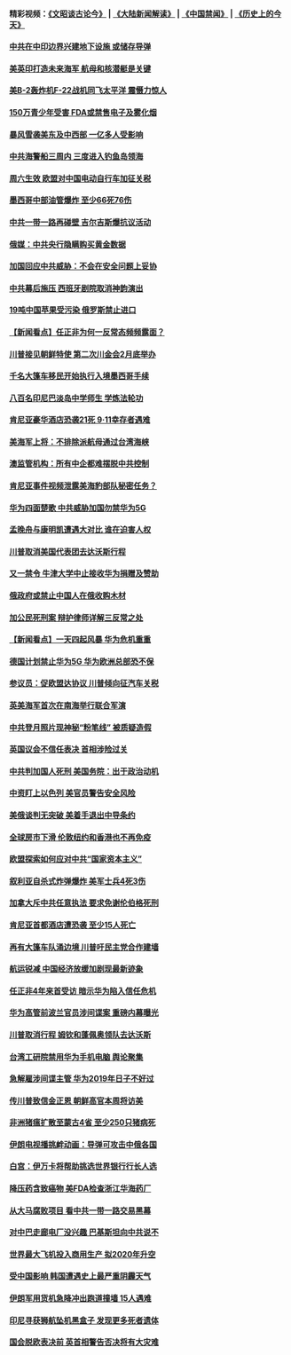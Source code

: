 #### 精彩视频：[《文昭谈古论今》](https://github.com/gfw-breaker/wenzhao/blob/master/README.md?t=01200930) | [《大陆新闻解读》](https://github.com/gfw-breaker/ntdtv-comedy/blob/master/README.md?t=01200930) | [《中国禁闻》](https://github.com/gfw-breaker/ntdtv-news/blob/master/README.md?t=01200930) | [《历史上的今天》](https://github.com/gfw-breaker/today-in-history/blob/master/README.md?t=01200930) 

#### [中共在中印边界兴建地下设施 或储存导弹](../pages/nsc418/n10988979.md?t=01200930) 

#### [美英印打造未来海军 航母和核潜艇是关键](../pages/nsc418/n10940648.md?t=01200930) 

#### [美B-2轰炸机F-22战机同飞太平洋 震慑力惊人](../pages/nsc418/n10988582.md?t=01200930) 

#### [150万青少年受害 FDA或禁售电子及雾化烟](../pages/nsc418/n10988186.md?t=01200930) 

#### [暴风雪袭美东及中西部 一亿多人受影响](../pages/nsc418/n10988131.md?t=01200930) 

#### [中共海警船三周内 三度进入钓鱼岛领海](../pages/nsc418/n10987956.md?t=01200930) 

#### [周六生效 欧盟对中国电动自行车加征关税](../pages/nsc418/n10987637.md?t=01200930) 

#### [墨西哥中部油管爆炸 至少66死76伤](../pages/nsc418/n10986971.md?t=01200930) 

#### [中共一带一路再碰壁 吉尔吉斯爆抗议活动](../pages/nsc418/n10986292.md?t=01200930) 

#### [俄媒：中共央行隐瞒购买黄金数据](../pages/nsc418/n10986524.md?t=01200930) 

#### [加国回应中共威胁：不会在安全问题上妥协](../pages/nsc418/n10986394.md?t=01200930) 

#### [中共幕后施压 西班牙剧院取消神韵演出](../pages/nsc418/n10986035.md?t=01200930) 

#### [19吨中国苹果受污染 俄罗斯禁止进口](../pages/nsc418/n10986333.md?t=01200930) 

#### [【新闻看点】任正非为何一反常态频频露面？](../pages/nsc418/n10986037.md?t=01200930) 

#### [川普接见朝鲜特使 第二次川金会2月底举办](../pages/nsc418/n10986216.md?t=01200930) 

#### [千名大篷车移民开始执行入境墨西哥手续](../pages/nsc418/n10986204.md?t=01200930) 

#### [八百名印尼巴淡岛中学师生 学炼法轮功](../pages/nsc418/n10985542.md?t=01200930) 

#### [肯尼亚豪华酒店恐袭21死 9·11幸存者遇难](../pages/nsc418/n10985445.md?t=01200930) 

#### [美海军上将：不排除派航母通过台湾海峡](../pages/nsc418/n10984943.md?t=01200930) 

#### [澳监管机构：所有中企都难摆脱中共控制](../pages/nsc418/n10983591.md?t=01200930) 

#### [肯尼亚事件视频泄露美海豹部队秘密任务？](../pages/nsc418/n10984543.md?t=01200930) 

#### [华为四面楚歌 中共威胁加国勿禁华为5G](../pages/nsc418/n10983787.md?t=01200930) 

#### [孟晚舟与康明凯遭遇大对比 谁在迫害人权](../pages/nsc418/n10983804.md?t=01200930) 

#### [川普取消美国代表团去达沃斯行程](../pages/nsc418/n10983718.md?t=01200930) 

#### [又一禁令 牛津大学中止接收华为捐赠及赞助](../pages/nsc418/n10983708.md?t=01200930) 

#### [俄政府或禁止中国人在俄收购木材](../pages/nsc418/n10983547.md?t=01200930) 

#### [加公民死刑案 辩护律师详解三反常之处](../pages/nsc418/n10983300.md?t=01200930) 

#### [【新闻看点】一天四起风暴 华为危机重重](../pages/nsc418/n10983081.md?t=01200930) 

#### [德国计划禁止华为5G 华为欧洲总部恐不保](../pages/nsc418/n10982951.md?t=01200930) 

#### [参议员：促欧盟达协议 川普倾向征汽车关税](../pages/nsc418/n10982456.md?t=01200930) 

#### [英美海军首次在南海举行联合军演](../pages/nsc418/n10981956.md?t=01200930) 

#### [中共登月照片现神秘“粉笔线” 被质疑造假](../pages/nsc418/n10980652.md?t=01200930) 

#### [英国议会不信任表决 首相涉险过关](../pages/nsc418/n10980536.md?t=01200930) 

#### [中共判加国人死刑 美国务院：出于政治动机](../pages/nsc418/n10980469.md?t=01200930) 

#### [中资盯上以色列 美官员警告安全风险](../pages/nsc418/n10980214.md?t=01200930) 

#### [美俄谈判无突破 美着手退出中导条约](../pages/nsc418/n10980207.md?t=01200930) 

#### [全球房市下滑 伦敦纽约和香港也不再免疫](../pages/nsc418/n10979837.md?t=01200930) 

#### [欧盟探索如何应对中共“国家资本主义”](../pages/nsc418/n10979979.md?t=01200930) 

#### [叙利亚自杀式炸弹爆炸 美军士兵4死3伤](../pages/nsc418/n10979913.md?t=01200930) 

#### [加拿大斥中共任意执法 要求免谢伦伯格死刑](../pages/nsc418/n10979429.md?t=01200930) 

#### [肯尼亚首都酒店遭恐袭 至少15人死亡](../pages/nsc418/n10978342.md?t=01200930) 

#### [再有大篷车队涌边境 川普吁民主党合作建墙](../pages/nsc418/n10978161.md?t=01200930) 

#### [航运锐减 中国经济放缓加剧现最新迹象](../pages/nsc418/n10978088.md?t=01200930) 

#### [任正非4年来首受访 暗示华为陷入信任危机](../pages/nsc418/n10977688.md?t=01200930) 

#### [华为高管前波兰官员涉间谍案 重磅内幕曝光](../pages/nsc418/n10978092.md?t=01200930) 

#### [川普取消行程 姆钦和蓬佩奥领队去达沃斯](../pages/nsc418/n10977828.md?t=01200930) 

#### [台湾工研院禁用华为手机电脑 舆论聚集](../pages/nsc418/n10977350.md?t=01200930) 

#### [急解雇涉间谍主管 华为2019年日子不好过](../pages/nsc418/n10976038.md?t=01200930) 

#### [传川普致信金正恩 朝鲜高官本周将访美](../pages/nsc418/n10976756.md?t=01200930) 

#### [非洲猪瘟扩散至蒙古4省 至少250只猪病死](../pages/nsc418/n10976120.md?t=01200930) 

#### [伊朗电视播挑衅动画：导弹可攻击中俄各国](../pages/nsc418/n10976504.md?t=01200930) 

#### [白宫：伊万卡将帮助挑选世界银行行长人选](../pages/nsc418/n10976053.md?t=01200930) 

#### [降压药含致癌物 美FDA检查浙江华海药厂](../pages/nsc418/n10975949.md?t=01200930) 

#### [从大马腐败项目 看中共一带一路交易黑幕](../pages/nsc418/n10975091.md?t=01200930) 

#### [对中巴走廊电厂没兴趣 巴基斯坦向中共说不](../pages/nsc418/n10975898.md?t=01200930) 

#### [世界最大飞机投入商用生产 拟2020年升空](../pages/nsc418/n10975188.md?t=01200930) 

#### [受中国影响 韩国遭遇史上最严重阴霾天气](../pages/nsc418/n10974564.md?t=01200930) 

#### [伊朗军用货机急降冲出跑道撞墙 15人遇难](../pages/nsc418/n10974806.md?t=01200930) 

#### [印尼寻获狮航坠机黑盒子 发现更多死者遗体](../pages/nsc418/n10974514.md?t=01200930) 

#### [国会脱欧表决前 英首相警告否决将有大灾难](../pages/nsc418/n10974483.md?t=01200930) 

